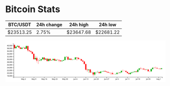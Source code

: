 # Bitcoin Stats

BTC/USDT|24h change|24h high|24h low|
|---|---|---|---|
|$23513.25|2.75%|$23647.68|$22681.22|

<img src="./chart.svg">
